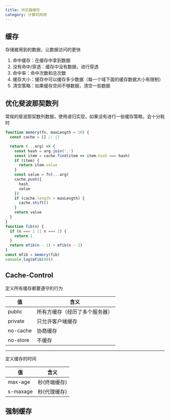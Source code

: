 ```yaml
---
title: 浏览器缓存
category: 计算机网络
---
```


## 缓存

存储被用到的数据，让数据访问的更快

1. 命中缓存：在缓存中拿到数据
2. 没有命中/穿透：缓存中没有数据，进行穿透
3. 命中率：命中次数和总次数
4. 缓存大小：缓存中可以缓存多少数据（每一个域下面的缓存数据大小有限制）
5. 清空策略：如果缓存空间不够数据，清空一些数据

## 优化斐波那契数列

常规的斐波那契数列数据，使用递归实现，如果没有进行一些缓存策略，会十分耗时

```js
function memory(fn, maxLength = 10) {
  const cache = [] // {}

  return (...arg) => {
    const hash = arg.join(',')
    const item = cache.find(item => item.hash === hash)
    if (item) {
      return item.value
    }
    const value = fn(...arg)
    cache.push({
      hash,
      value
    })
    if (cache.length > maxLength) {
      cache.shift()
    }
    return value
  }
}
function fib(n) {
  if (n === 1 || n === 2) {
    return 1
  }
  return mfib(n - 1) + mfib(n - 2)
}
const mfib = memory(fib)
console.log(mfib(99))
```

## Cache-Control

定义所有缓存都要遵守的行为

| 值       | 含义                           |
| -------- | ------------------------------ |
| public   | 所有方缓存（经历了多个服务器） |
| private  | 只允许客户端缓存               |
| no-cache | 协商缓存                       |
| no-store | 不缓存                         |

---

定义缓存的时间

| 值       | 含义         |
| -------- | ------------ |
| max-age  | 秒(终端缓存) |
| s-maxage | 秒(代理缓存) |

## 强制缓存
